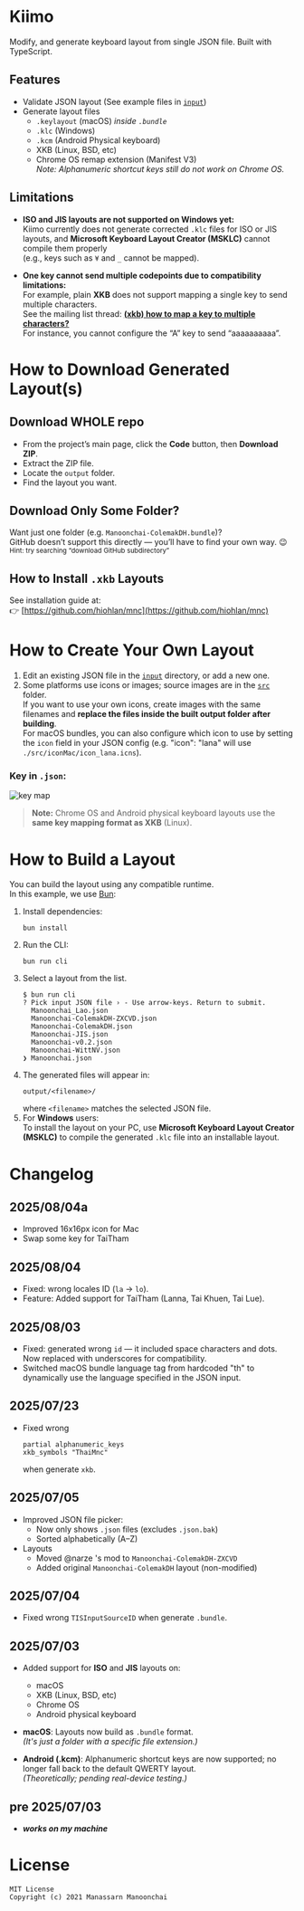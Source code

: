 # Kiimo

Modify, and generate keyboard layout from single JSON file. Built with TypeScript.

## Features

- Validate JSON layout (See example files in [`input`](./input))
- Generate layout files
  - `.keylayout` (macOS) *inside `.bundle`*
  - `.klc` (Windows)
  - `.kcm` (Android Physical keyboard)
  - XKB (Linux, BSD, etc)
  - Chrome OS remap extension (Manifest V3)  
    *Note: Alphanumeric shortcut keys still do not work on Chrome OS.*

## Limitations

- **ISO and JIS layouts are not supported on Windows yet:**  
  Kiimo currently does not generate corrected `.klc` files for ISO or JIS layouts, and **Microsoft Keyboard Layout Creator (MSKLC)** cannot compile them properly  
  (e.g., keys such as `¥` and `_` cannot be mapped).

- **One key cannot send multiple codepoints due to compatibility limitations:**  
  For example, plain **XKB** does not support mapping a single key to send multiple characters.  
  See the mailing list thread:  **[(xkb) how to map a key to multiple characters?](https://lists.x.org/archives/xorg/2009-January/042282.html)**  
  For instance, you cannot configure the “A” key to send “aaaaaaaaaa”.

# How to Download Generated Layout(s)

## Download WHOLE repo

- From the project’s main page, click the **Code** button, then **Download ZIP**.
- Extract the ZIP file.
- Locate the `output` folder.
- Find the layout you want.

## Download Only Some Folder?

Want just one folder (e.g. `Manoonchai-ColemakDH.bundle`)?  
GitHub doesn’t support this directly — you’ll have to find your own way. 😉  
<sub>Hint: try searching “download GitHub subdirectory”</sub>

## How to Install `.xkb` Layouts

See installation guide at:  
👉 [https://github.com/hiohlan/mnc](https://github.com/hiohlan/mnc)


# How to Create Your Own Layout

1. Edit an existing JSON file in the [`input`](./input) directory, or add a new one.
2. Some platforms use icons or images; source images are in the [`src`](./src) folder.  
   If you want to use your own icons, create images with the same filenames and **replace the files inside the built output folder after building**.  
   For macOS bundles, you can also configure which icon to use by setting the `icon` field in your JSON config (e.g. "icon": "lana" will use `./src/iconMac/icon_lana.icns`).

### Key in `.json`:
![key map](src/kiimo_layout.png)
> **Note:** Chrome OS and Android physical keyboard layouts use the **same key mapping format as XKB** (Linux).

# How to Build a Layout

You can build the layout using any compatible runtime.  
In this example, we use [Bun](https://bun.sh):

1. Install dependencies:
   ```
   bun install
   ```
2. Run the CLI:
   ```
   bun run cli
   ```
3. Select a layout from the list.  
   ```
   $ bun run cli
   ? Pick input JSON file › - Use arrow-keys. Return to submit.
     Manoonchai_Lao.json
     Manoonchai-ColemakDH-ZXCVD.json
     Manoonchai-ColemakDH.json
     Manoonchai-JIS.json
     Manoonchai-v0.2.json
     Manoonchai-WittNV.json
   ❯ Manoonchai.json
    ```
4. The generated files will appear in:
    ```
    output/<filename>/
    ```
    where `<filename>` matches the selected JSON file.
5. For **Windows** users:  
   To install the layout on your PC, use **Microsoft Keyboard Layout Creator (MSKLC)** to compile the generated `.klc` file into an installable layout.  

# Changelog

## 2025/08/04a
- Improved 16x16px icon for Mac
- Swap some key for TaiTham

## 2025/08/04
- Fixed: wrong locales ID (`la` -> `lo`).
- Feature: Added support for TaiTham (Lanna, Tai Khuen, Tai Lue).

## 2025/08/03
- Fixed: generated wrong `id` — it included space characters and dots. Now replaced with underscores for compatibility.
- Switched macOS bundle language tag from hardcoded "th" to dynamically use the language specified in the JSON input.

## 2025/07/23
- Fixed wrong 
   ```
   partial alphanumeric_keys
   xkb_symbols "ThaiMnc"
   ```
   when generate `xkb`.

## 2025/07/05
- Improved JSON file picker:
  - Now only shows `.json` files (excludes `.json.bak`)
  - Sorted alphabetically (A–Z)
- Layouts
   - Moved @narze 's mod to `Manoonchai-ColemakDH-ZXCVD`
   - Added original `Manoonchai-ColemakDH` layout (non-modified)

## 2025/07/04
- Fixed wrong `TISInputSourceID` when generate `.bundle`.

## 2025/07/03
- Added support for **ISO** and **JIS** layouts on:
  - macOS
  - XKB (Linux, BSD, etc)
  - Chrome OS
  - Android physical keyboard

- **macOS**: Layouts now build as `.bundle` format.  
   *(It's just a folder with a specific file extension.)*

- **Android (.kcm)**: Alphanumeric shortcut keys are now supported; no longer fall back to the default QWERTY layout.  
   *(Theoretically; pending real-device testing.)*

## pre 2025/07/03
- ***works on my machine***

# License
```
MIT License
Copyright (c) 2021 Manassarn Manoonchai
```